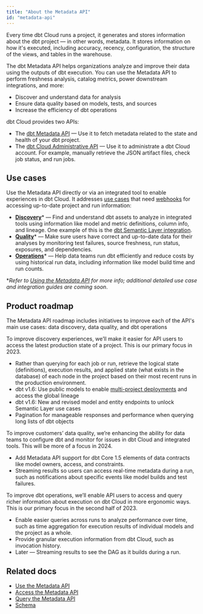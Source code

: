 ```yaml
---
title: "About the Metadata API"
id: "metadata-api"
---
```


Every time dbt Cloud runs a project, it generates and stores information about the dbt project — in other words, metadata. It stores information on how it's executed, including accuracy, recency, configuration, the structure of the <Term id="view">views</Term>, and tables in the warehouse.  

The dbt Metadata API helps organizations analyze and improve their data using the outputs of dbt execution. You can use the Metadata API to perform freshness analysis, catalog metrics, power downstream integrations, and more:

 - Discover and understand data for analysis
 - Ensure data quality based on models, tests, and sources
 - Increase the efficiency of dbt operations

dbt Cloud provides two APIs:

- The [dbt Metadata API](#use-cases) &mdash;  Use it to fetch metadata related to the state and health of your dbt project. 
- The [dbt Cloud Administrative API](/docs/dbt-cloud-apis/admin-cloud-api) &mdash; Use it to administrate a dbt Cloud account. For example, manually retrieve the JSON artifact files, check job status, and run jobs. 

<Snippet src="metadata-api-prerequisites" />

    
## Use cases

Use the Metadata API directly or via an integrated tool to enable experiences in dbt Cloud. It addresses [use cases](/docs/dbt-cloud-apis/metadata-use-case-guides) that need [webhooks](/docs/deploy/webhooks) for accessing up-to-date project and run information:

- [**Discovery**](/docs/dbt-cloud-apis/metadata-use-case-guides#discovery)* &mdash; Find and understand dbt assets to analyze in integrated tools using information like model and metric definitions, column info, and lineage. One example of this is the [dbt Semantic Layer integration](/guides/dbt-ecosystem/sl-partner-integration-guide). 
- [**Quality**](/docs/dbt-cloud-apis/metadata-use-case-guides#quality)* &mdash; Make sure users have correct and up-to-date data for their analyses by monitoring test failures, source freshness, run status, exposures, and dependencies.
- [**Operations**](/docs/dbt-cloud-apis/metadata-use-case-guides#operations)* &mdash;  Help data teams run dbt efficiently and reduce costs by using historical run data, including information like model build time and run counts.

*_Refer to [Using the Metadata API](/docs/dbt-cloud-apis/metadata-use-case-guides) for more info; additional detailed use case and integration guides are coming soon_.


## Product roadmap

The Metadata API roadmap includes initiatives to improve each of the API's main use cases: data discovery, data quality, and dbt operations

<!--- tabs for discovery, quality, operations --->
<Tabs>

<TabItem value="discovery" label="Discovery">

To improve discovery experiences, we’ll make it easier for API users to access the latest production state of a project. This is our primary focus in 2023. 

- Rather than querying for each job or run, retrieve the logical state (definitions), execution results, and applied state (what exists in the database) of each node in the project based on their most recent runs in the production environment.
- dbt v1.6: Use public models to enable [multi-project deployments](https://github.com/dbt-labs/dbt-core/discussions/6725) and access the global lineage
- dbt v1.6: New and revised model and entity endpoints to unlock Semantic Layer use cases
- Pagination for manageable responses and performance when querying long lists of dbt objects


</TabItem>

<TabItem value="quality" label="Quality">

To improve customers’ data quality, we’re enhancing the ability for data teams to configure dbt and monitor for issues in dbt Cloud and integrated tools. This will be more of a focus in 2024.

- Add Metadata API support for dbt Core 1.5 elements of data contracts like model owners, access, and constraints.
- Streaming results so users can access real-time metadata during a run, such as notifications about specific events like model builds and test failures.

</TabItem>

<TabItem value="operations" label="Operations">


To improve dbt operations, we’ll enable API users to access and query richer information about execution on dbt Cloud in more ergonomic ways. This is our primary focus in the second half of 2023. 

- Enable easier queries across runs to analyze performance over time, such as time aggregation for execution results of individual models and the project as a whole.
- Provide granular execution information from dbt Cloud, such as invocation history.
- Later &mdash; Streaming results to see the DAG as it builds during a run.

</TabItem>
</Tabs>



## Related docs

- [Use the Metadata API](/docs/dbt-cloud-apis/metadata-use-case-guides)
- [Access the Metadata API](/docs/dbt-cloud-apis/access-metadata-api)
- [Query the Metadata API](/docs/dbt-cloud-apis/metadata-querying)
- [Schema](/docs/dbt-cloud-apis/metadata-schema-model)

